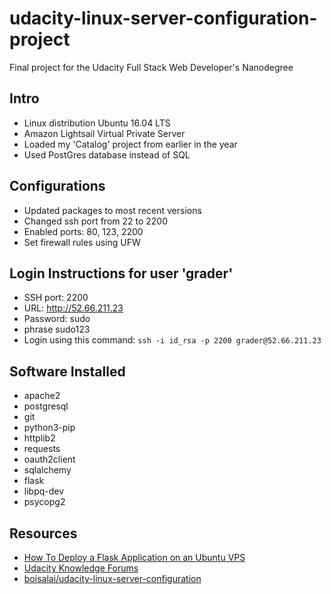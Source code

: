 # udacity-linux-server-configuration-project
Final project for the Udacity Full Stack Web Developer's Nanodegree 

## Intro

- Linux distribution Ubuntu 16.04 LTS
- Amazon Lightsail Virtual Private Server
- Loaded my 'Catalog' project from earlier in the year
- Used PostGres database instead of SQL
  
## Configurations

- Updated packages to most recent versions
- Changed ssh port from 22 to 2200
- Enabled ports: 80, 123, 2200
- Set firewall rules using UFW

## Login Instructions for user 'grader'
 
- SSH port: 2200  
- URL: http://52.66.211.23  
- Password: sudo
- phrase sudo123
- Login using this command: `ssh -i id_rsa -p 2200 grader@52.66.211.23`

## Software Installed

- apache2
- postgresql
- git
- python3-pip
- httplib2
- requests
- oauth2client
- sqlalchemy
- flask
- libpq-dev
- psycopg2

## Resources

- [How To Deploy a Flask Application on an Ubuntu VPS](https://www.digitalocean.com/community/tutorials/how-to-deploy-a-flask-application-on-an-ubuntu-vps)  
- [Udacity Knowledge Forums](https://knowledge.udacity.com/)
- [boisalai/udacity-linux-server-configuration](https://github.com/boisalai/udacity-linux-server-configuration)
